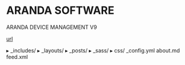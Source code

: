 # ARANDA SOFTWARE 

ARANDA DEVICE MANAGEMENT V9

[url](https://angelicamariagranados-cyber.github.io/Pruebas)

▸ _includes/
▸ _layouts/
▸ _posts/
▸ _sass/
▸ css/
  _config.yml
  about.md
  feed.xml


